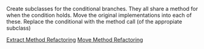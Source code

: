 Create subclasses for the conditional branches.
They all share a method for when the condition holds.
Move the original implementations into each of these.
Replace the conditional with the method call (of the appropiate subclass)

[Extract Method Refactoring](Extract%20Method%20Refactoring.md)
[Move Method Refactoring](Move%20Method%20Refactoring.md)